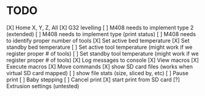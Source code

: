 TODO
=====
[X] Home X, Y, Z, All
[X] G32 levelling
[ ] M408 needs to implement type 2 (extended)
[ ] M408 needs to implement type (print status)
[ ] M408 needs to identify proper number of tools
[X] Set active bed temperature 
[X] Set standby bed temperature
[ ] Set active tool temperature (might work if we register proper # of tools)
[ ] Set standby tool temperature (might work if we register proper # of tools)
[X] Log messages to console
[X] View macros
[X] Execute macros
[X] Move commands
[X] show SD card files (works when virtual SD card mapped)
[ ] show file stats (size, sliced by, etc)
[ ] Pause print
[ ] Baby stepping
[ ] Cancel print
[X] start print from SD card
[?] Extrusion settings (untested)